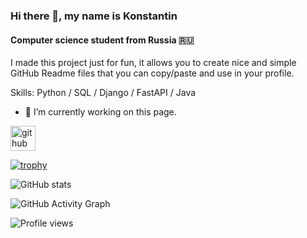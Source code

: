 ### Hi there 👋, my name is Konstantin
#### Computer science student from Russia 🇷🇺
I made this project just for fun, it allows you to create nice and simple GitHub Readme files that you can copy/paste and use in your profile.

Skills: Python / SQL / Django / FastAPI / Java

- 🔭 I’m currently working on this page. 


[<img src='https://cdn.jsdelivr.net/npm/simple-icons@3.0.1/icons/github.svg' alt='github' height='40'>](https://github.com/https://github.com/ConstDobrovol)  

[![trophy](https://github-profile-trophy.vercel.app/?username=https://github.com/ConstDobrovol)](https://github.com/ryo-ma/github-profile-trophy)

![GitHub stats](https://github-readme-stats.vercel.app/api?username=https://github.com/ConstDobrovol&show_icons=true)  

![GitHub Activity Graph](https://activity-graph.herokuapp.com/graph?username=https://github.com/ConstDobrovol)  

![Profile views](https://gpvc.arturio.dev/https://github.com/ConstDobrovol)  
